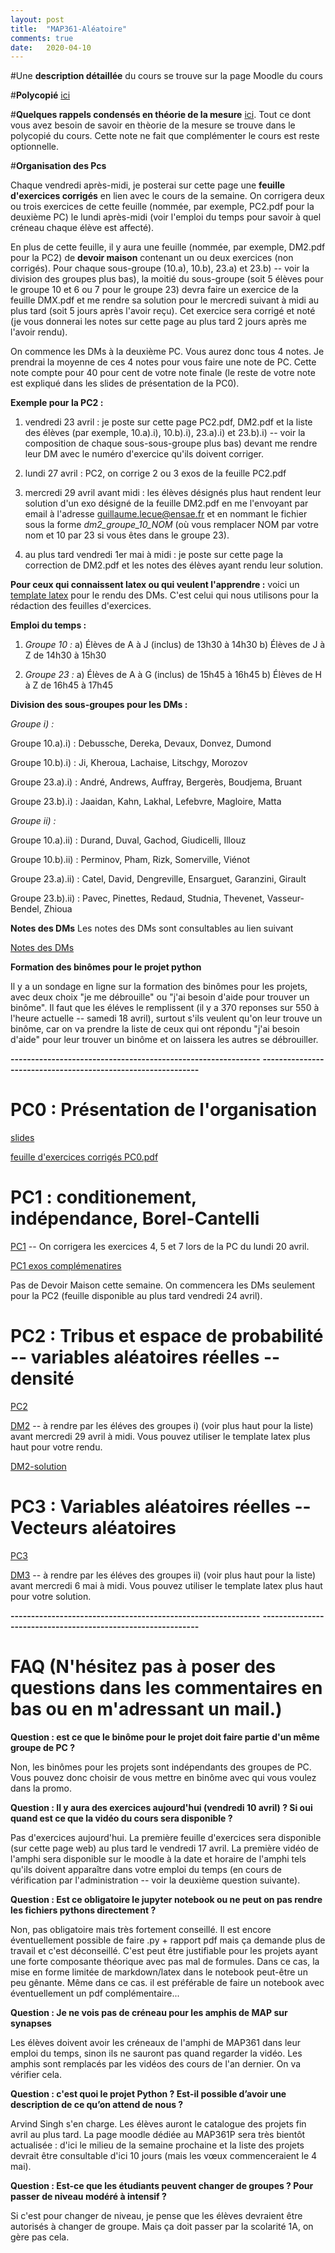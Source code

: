 ```yaml
---
layout: post
title:  "MAP361-Aléatoire"
comments: true
date:   2020-04-10
---
```


#Une **description détaillée** du cours se trouve sur la page Moodle du cours

#**Polycopié** [ici](/assets/polymap361.pdf)

#**Quelques rappels condensés en théorie de la mesure** [ici](/assets/elements_integration.pdf). Tout ce dont vous avez besoin de savoir en thèorie de la mesure se trouve dans le polycopié du cours. Cette note ne fait que complémenter le cours est reste optionnelle.


#**Organisation des Pcs**

Chaque vendredi après-midi, je posterai sur cette page une **feuille d'exercices corrigés** en lien avec le cours de la semaine. On corrigera  deux ou trois exercices de cette feuille (nommée, par exemple, PC2.pdf pour la deuxième PC) le lundi après-midi (voir l'emploi du temps pour savoir à quel créneau chaque élève est affecté). 

En plus de cette feuille, il y aura une feuille (nommée, par exemple,  DM2.pdf pour la PC2) de **devoir maison** contenant un ou deux exercices (non corrigés). Pour chaque sous-groupe (10.a), 10.b), 23.a) et 23.b) -- voir la division des groupes plus bas), la moitié du sous-groupe (soit 5 élèves pour le groupe 10 et 6 ou 7 pour le groupe 23) devra faire un exercice de la feuille DMX.pdf et me rendre sa solution pour le mercredi suivant à midi au plus tard (soit 5 jours après l'avoir reçu). Cet exercice sera corrigé et noté (je vous donnerai les notes sur cette page au plus tard 2 jours après me l'avoir rendu).

On commence les DMs à la deuxième PC. Vous aurez donc tous 4 notes. Je prendrai la moyenne de ces 4 notes pour vous faire une note de PC. Cette note compte pour 40 pour cent de votre note finale (le reste de votre note est expliqué dans les slides de présentation de la PC0).

**Exemple pour la PC2 :**

1) vendredi 23 avril : je poste sur cette page PC2.pdf, DM2.pdf et la liste des élèves (par exemple, 10.a).i), 10.b).i), 23.a).i) et 23.b).i) -- voir la composition de chaque sous-sous-groupe plus bas) devant me rendre leur DM avec le numéro d'exercice qu'ils doivent corriger.

2) lundi 27 avril : PC2, on corrige 2 ou 3 exos de la feuille PC2.pdf

3) mercredi 29 avril avant midi : les élèves désignés plus haut rendent leur solution d'un exo désigné de la feuille DM2.pdf en me l'envoyant par email à l'adresse guillaume.lecue@ensae.fr et en nommant le fichier sous la forme *dm2_groupe_10_NOM* (où vous remplacer NOM par votre nom et 10 par 23 si vous êtes dans le groupe 23). 

4) au plus tard vendredi 1er mai à midi : je poste sur cette page la correction de DM2.pdf et les notes des élèves ayant rendu leur solution. 

**Pour ceux qui connaissent latex ou qui veulent l'apprendre :**  voici un [template latex](/assets/template_exos.tex) pour le rendu des DMs. C'est celui qui nous utilisons pour la rédaction des feuilles d'exercices.  

**Emploi du temps :**

1) *Groupe 10 :* a) Élèves de A à J (inclus) de 13h30 à 14h30 b) Élèves de J à Z de 14h30 à 15h30

2) *Groupe 23 :* a) Élèves de A à G (inclus) de 15h45 à 16h45 b) Élèves de H à Z de 16h45 à 17h45

**Division des sous-groupes pour les DMs :**

*Groupe i) :* 

Groupe 10.a).i) : Debussche, Dereka, Devaux, Donvez, Dumond

Groupe 10.b).i) : Ji, Kheroua, Lachaise, Litschgy, Morozov

Groupe 23.a).i) : André, Andrews, Auffray, Bergerès, Boudjema, Bruant

Groupe 23.b).i) : Jaaidan, Kahn, Lakhal, Lefebvre, Magloire, Matta

*Groupe ii) :* 

Groupe 10.a).ii) : Durand, Duval, Gachod, Giudicelli, Illouz

Groupe 10.b).ii) : Perminov, Pham, Rizk, Somerville, Viénot

Groupe 23.a).ii) : Catel, David, Dengreville, Ensarguet, Garanzini, Girault

Groupe 23.b).ii) : Pavec, Pinettes, Redaud, Studnia, Thevenet, Vasseur-Bendel, Zhioua

**Notes des DMs** Les notes des DMs sont consultables au lien suivant 

[Notes des DMs](https://docs.google.com/spreadsheets/d/124Okow1orRjekZZZNqfA_8WlKtTqOfxobRe8MZWQJQo/edit?usp=sharing)

**Formation des binômes pour le projet python**

Il y a un sondage en ligne sur la formation des binômes pour les projets, avec deux choix "je me débrouille" ou "j'ai besoin d'aide pour trouver un binôme". Il faut que les éléves le remplissent (il y a 370 reponses sur 550 à l'heure actuelle -- samedi 18 avril), surtout s'ils veulent qu'on leur trouve un binôme, car on va prendre la liste de ceux qui ont répondu "j'ai besoin d'aide" pour leur trouver un binôme et on laissera les autres se débrouiller.

**-------------------------------------------------------------**
**-------------------------------------------------------------**

# **PC0 : Présentation de l'organisation**

[slides](/assets/pres_100420.pdf)

[feuille d'exercices corrigés PC0.pdf](/assets/PC0.pdf) 

# **PC1 : conditionement, indépendance, Borel-Cantelli**

[PC1](/assets/PC1.pdf) -- On corrigera les exercices 4, 5 et 7 lors de la PC du lundi 20 avril.

[PC1 exos complémenatires](/assets/PC1_sup.pdf) 

Pas de Devoir Maison cette semaine. On commencera les DMs seulement pour la PC2 (feuille disponible au plus tard vendredi 24 avril).

# **PC2 : Tribus et espace de probabilité -- variables aléatoires réelles -- densité**

[PC2](/assets/PC2.pdf)

[DM2](/assets/DM2.pdf) -- à rendre par les éléves des groupes i) (voir plus haut pour la liste) avant mercredi 29 avril à midi. Vous pouvez utiliser le template latex plus haut pour votre rendu.

[DM2-solution](/assets/DM2_solution.pdf)

# **PC3 : Variables aléatoires réelles -- Vecteurs aléatoires**

[PC3](/assets\PC3.pdf)

[DM3](/assets/DM3.pdf) -- à rendre par les éléves des groupes ii) (voir plus haut pour la liste) avant mercredi 6 mai à midi. Vous pouvez utiliser le template latex plus haut pour votre solution.


**-------------------------------------------------------------**
**-------------------------------------------------------------**

# **FAQ** (N'hésitez pas à poser des questions dans les commentaires en bas ou en m'adressant un mail.)

**Question : est ce que le binôme pour le projet doit faire partie d'un même groupe de PC ?**

Non, les binômes pour les projets sont indépendants des groupes de PC. Vous pouvez donc choisir de vous mettre en binôme avec qui vous voulez dans la promo.

**Question : Il y aura des exercices aujourd'hui (vendredi 10 avril) ? Si oui quand est ce que la vidéo du cours sera disponible ?**

Pas d'exercices aujourd'hui. La première feuille d'exercices sera disponible (sur cette page web) au plus tard le vendredi 17 avril. La première vidéo de l'amphi sera disponible sur le moodle à la date et horaire de l'amphi tels qu'ils doivent apparaître dans votre emploi du temps (en cours de vérification par l'administration -- voir la deuxième question suivante).

**Question : Est ce obligatoire le jupyter notebook ou ne peut on pas rendre les fichiers pythons directement ?**


Non, pas obligatoire mais très fortement conseillé. Il est encore éventuellement possible de faire .py + rapport pdf mais ça demande plus de travail et c'est déconseillé. C'est peut être justifiable pour les projets ayant une forte composante théorique avec pas mal de formules. Dans ce cas, la mise en forme limitée de markdown/latex dans le notebook peut-être un peu gênante. Même dans ce cas. il est préférable de faire un notebook avec éventuellement un pdf complémentaire... 

**Question : Je ne vois pas de créneau pour les amphis de MAP sur synapses**

Les élèves doivent avoir les créneaux de l'amphi de MAP361 dans leur emploi du temps, sinon ils ne sauront pas quand regarder la vidéo. Les amphis sont remplacés par les vidéos des cours de l'an dernier.  On va vérifier cela.

**Question : c'est quoi le projet Python ? Est-il possible d’avoir une description de ce qu’on attend de nous ?**

Arvind Singh s'en charge. Les élèves auront le catalogue des projets fin avril au plus tard. La page moodle dédiée au MAP361P sera très bientôt actualisée : d'ici le milieu de la semaine prochaine et la liste des projets devrait être consultable d'ici 10 jours (mais les vœux commenceraient le 4 mai). 


**Question : Est-ce que les étudiants peuvent changer de groupes ? Pour passer de niveau modéré à intensif ?**

Si c'est pour changer de niveau, je pense que les élèves devraient être autorisés à changer de groupe. Mais ça doit passer par la scolarité 1A, on gère pas cela.

